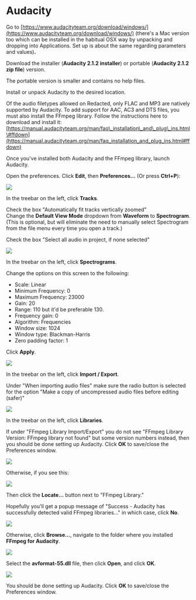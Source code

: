 # Audacity

Go to [https://www.audacityteam.org/download/windows/](https://www.audacityteam.org/download/windows/) \(there's a Mac version too which can be installed in the habitual OSX way by unpacking and dropping into Applications. Set up is about the same regarding parameters and values\)**.**

Download the installer \(**Audacity 2.1.2 installer**\) or portable \(**Audacity 2.1.2 zip file**\) version.

The portable version is smaller and contains no help files.

Install or unpack Audacity to the desired location.

Of the audio filetypes allowed on Redacted, only FLAC and MP3 are natively supported by Audacity. To add support for AAC, AC3 and DTS files, you must also install the FFmpeg library. Follow the instructions here to download and install it:  
[https://manual.audacityteam.org/man/faq\_installation\_and\_plug\_ins.html\#ffdown](https://manual.audacityteam.org/man/faq_installation_and_plug_ins.html#ffdown)

Once you've installed both Audacity and the FFmpeg library, launch Audacity.

Open the preferences. Click **Edit**, then **Preferences...** \(Or press **Ctrl+P**\):

![](../.gitbook/assets/image%20%2837%29.png)

In the treebar on the left, click **Tracks**.

Check the box "Automatically fit tracks vertically zoomed"  
Change the **Default View Mode** dropdown from **Waveform** to **Spectrogram**. \(This is optional, but will eliminate the need to manually select Spectrogram from the file menu every time you open a track.\)

Check the box "Select all audio in project, if none selected"

![](../.gitbook/assets/image%20%2816%29.png)

In the treebar on the left, click **Spectrograms**.

Change the options on this screen to the following:

* Scale: Linear
* Minimum Frequency: 0
* Maximum Frequency: 23000
* Gain: 20
* Range: 110 but it'd be preferable 130. 
* Frequency gain: 0
* Algorithm: Frequencies
* Window size: 1024
* Window type: Blackman-Harris
* Zero padding factor: 1

Click **Apply**.

![](../.gitbook/assets/image%20%2815%29.png)

In the treebar on the left, click **Import / Export**.

Under "When importing audio files" make sure the radio button is selected for the option "Make a copy of uncompressed audio files before editing \(safer\)"

![](../.gitbook/assets/image%20%287%29.png)

In the treebar on the left, click **Libraries**.

If under "FFmpeg Library Import/Export" you do not see "FFmpeg Library Version: FFmpeg library not found" but some version numbers instead, then you should be done setting up Audacity. Click **OK** to save/close the Preferences window.

![](../.gitbook/assets/image%20%2845%29.png)

Otherwise, if you see this:

![](../.gitbook/assets/image.png)

Then click the **Locate...** button next to "FFmpeg Library."

Hopefully you'll get a popup message of "Success - Audacity has successfully detected valid FFmpeg libraries..." in which case, click **No**.

![](../.gitbook/assets/image%20%2820%29.png)

Otherwise, click **Browse...**, navigate to the folder where you installed **FFmpeg for Audacity**.

![](../.gitbook/assets/image%20%2877%29.png)

Select the **avformat-55.dll** file, then click **Open**, and click **OK**.

![](../.gitbook/assets/image%20%2838%29.png)

You should be done setting up Audacity. Click **OK** to save/close the Preferences window.

